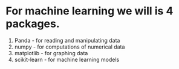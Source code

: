 
# For machine learning we will is 4 packages.
 1. Panda - for reading and manipulating data
 2. numpy - for computations of numerical data
 3. matplotlib - for graphing data
 4. scikit-learn - for machine learning models